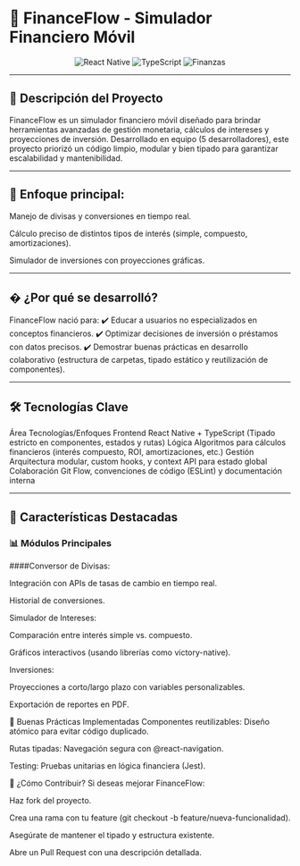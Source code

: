 # 📱 FinanceFlow - Simulador Financiero Móvil
<div align="center"> <img src="https://img.shields.io/badge/React_Native-61DAFB?style=for-the-badge&logo=react&logoColor=white" alt="React Native"/> <img src="https://img.shields.io/badge/TypeScript-3178C6?style=for-the-badge&logo=typescript&logoColor=white" alt="TypeScript"/> <img src="https://img.shields.io/badge/Finanzas-6DB33F?style=for-the-badge&logo=circle&logoColor=white" alt="Finanzas"/> </div>

--- 

## 📌 Descripción del Proyecto
FinanceFlow es un simulador financiero móvil diseñado para brindar herramientas avanzadas de gestión monetaria, cálculos de intereses y proyecciones de inversión. Desarrollado en equipo (5 desarrolladores), este proyecto priorizó un código limpio, modular y bien tipado para garantizar escalabilidad y mantenibilidad.

---

## 🔹 Enfoque principal:

Manejo de divisas y conversiones en tiempo real.

Cálculo preciso de distintos tipos de interés (simple, compuesto, amortizaciones).

Simulador de inversiones con proyecciones gráficas.

---

## � ¿Por qué se desarrolló?
FinanceFlow nació para:
✔️ Educar a usuarios no especializados en conceptos financieros.
✔️ Optimizar decisiones de inversión o préstamos con datos precisos.
✔️ Demostrar buenas prácticas en desarrollo colaborativo (estructura de carpetas, tipado estático y reutilización de componentes).

---

## 🛠️ Tecnologías Clave
Área	Tecnologías/Enfoques
Frontend	React Native + TypeScript (Tipado estricto en componentes, estados y rutas)
Lógica	Algoritmos para cálculos financieros (interés compuesto, ROI, amortizaciones, etc.)
Gestión	Arquitectura modular, custom hooks, y context API para estado global
Colaboración	Git Flow, convenciones de código (ESLint) y documentación interna

--- 

## 🌟 Características Destacadas 

### 📊 Módulos Principales

####Conversor de Divisas:

Integración con APIs de tasas de cambio en tiempo real.

Historial de conversiones.

Simulador de Intereses:

Comparación entre interés simple vs. compuesto.

Gráficos interactivos (usando librerías como victory-native).

Inversiones:

Proyecciones a corto/largo plazo con variables personalizables.

Exportación de reportes en PDF.

🧩 Buenas Prácticas Implementadas
Componentes reutilizables: Diseño atómico para evitar código duplicado.

Rutas tipadas: Navegación segura con @react-navigation.

Testing: Pruebas unitarias en lógica financiera (Jest).

🚀 ¿Cómo Contribuir?
Si deseas mejorar FinanceFlow:

Haz fork del proyecto.

Crea una rama con tu feature (git checkout -b feature/nueva-funcionalidad).

Asegúrate de mantener el tipado y estructura existente.

Abre un Pull Request con una descripción detallada.
